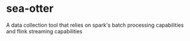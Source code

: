 # sea-otter
A data collection tool that relies on spark's batch processing capabilities and flink streaming capabilities
